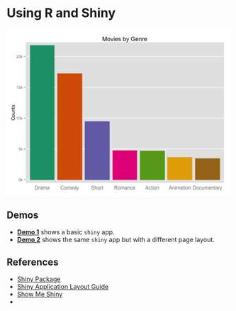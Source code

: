 Using R and Shiny
==============================

![Bar Chart](barchart.png)

Demos
------------------------------

- [**Demo 1**](demo1/) shows a basic `shiny` app.
- [**Demo 2**](demo2/) shows the same `shiny` app but with a different page layout.

References
------------------------------

- [Shiny Package](http://www.rstudio.com/shiny/)
- [Shiny Application Layout Guide](https://github.com/rstudio/shiny/wiki/Shiny-Application-Layout-Guide)
- [Show Me Shiny](http://www.showmeshiny.com/)
- 
